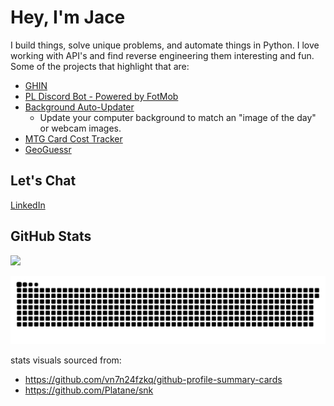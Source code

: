 # Hey, I'm Jace

I build things, solve unique problems, and automate things in Python. I love working with API's and find reverse engineering them interesting and fun. Some of the projects that highlight that are: 

- [GHIN](https://github.com/jaceiverson/ghin_golf)
- [PL Discord Bot - Powered by FotMob](https://github.com/jaceiverson/pl-discord-bot)
- [Background Auto-Updater](https://github.com/jaceiverson/background-auto-updater)
  - Update your computer background to match an "image of the day" or webcam images.  
- [MTG Card Cost Tracker](https://github.com/jaceiverson/mtg_cost_tracker)
- [GeoGuessr](https://github.com/jaceiverson/geoguessr)

## Let's Chat
[LinkedIn](https://www.linkedin.com/in/jaceiverson/)

## GitHub Stats
![](https://github-profile-summary-cards.vercel.app/api/cards/stats?username=jaceiverson&theme=solarized_dark)

<img alt="GitHub Snake" src="https://raw.githubusercontent.com/jaceiverson/jaceiverson/output/github-contribution-grid-snake-dark.svg" />

stats visuals sourced from:

- https://github.com/vn7n24fzkq/github-profile-summary-cards
- https://github.com/Platane/snk
